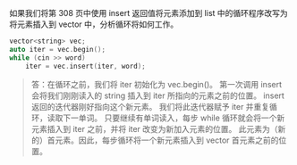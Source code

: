 如果我们将第 308 页中使用 insert 返回值将元素添加到 list 中的循环程序改写为将元素插入到 vector 中，分析循环将如何工作。

```cpp
vector<string> vec;
auto iter = vec.begin();
while (cin >> word)
    iter = vec.insert(iter, word);
```

> 答：在循环之前，我们将 iter 初始化为 vec.begin()。
> 第一次调用 insert 会将我们刚刚读入的 string 插入到 iter 所指向的元素之前的位置。
> insert 返回的迭代器刚好指向这个新元素。
> 我们将此迭代器赋予 iter 并重复循环，读取下一单词。
> 只要继续有单词读入，每步 while 循环就会将一个新元素插入到 iter 之前，并将 iter 改变为新加入元素的位置。
> 此元素为（新的）首元素。因此，每步循环将一个新元素插入到 vector 首元素之前的位置。

